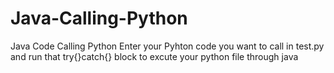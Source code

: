 # Java-Calling-Python
Java Code Calling Python 
Enter your Pyhton code you want to call in test.py and run that try{}catch{} block to excute your python file through java
